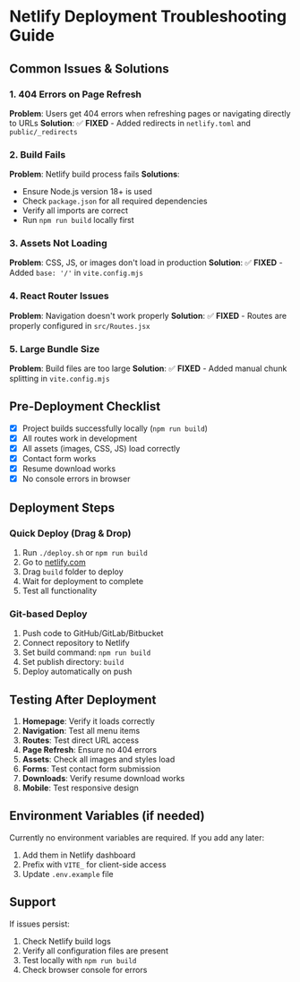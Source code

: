 # Netlify Deployment Troubleshooting Guide

## Common Issues & Solutions

### 1. 404 Errors on Page Refresh
**Problem**: Users get 404 errors when refreshing pages or navigating directly to URLs
**Solution**: ✅ **FIXED** - Added redirects in `netlify.toml` and `public/_redirects`

### 2. Build Fails
**Problem**: Netlify build process fails
**Solutions**:
- Ensure Node.js version 18+ is used
- Check `package.json` for all required dependencies
- Verify all imports are correct
- Run `npm run build` locally first

### 3. Assets Not Loading
**Problem**: CSS, JS, or images don't load in production
**Solution**: ✅ **FIXED** - Added `base: '/'` in `vite.config.mjs`

### 4. React Router Issues
**Problem**: Navigation doesn't work properly
**Solution**: ✅ **FIXED** - Routes are properly configured in `src/Routes.jsx`

### 5. Large Bundle Size
**Problem**: Build files are too large
**Solution**: ✅ **FIXED** - Added manual chunk splitting in `vite.config.mjs`

## Pre-Deployment Checklist

- [x] Project builds successfully locally (`npm run build`)
- [x] All routes work in development
- [x] All assets (images, CSS, JS) load correctly
- [x] Contact form works
- [x] Resume download works
- [x] No console errors in browser

## Deployment Steps

### Quick Deploy (Drag & Drop)
1. Run `./deploy.sh` or `npm run build`
2. Go to [netlify.com](https://netlify.com)
3. Drag `build` folder to deploy
4. Wait for deployment to complete
5. Test all functionality

### Git-based Deploy
1. Push code to GitHub/GitLab/Bitbucket
2. Connect repository to Netlify
3. Set build command: `npm run build`
4. Set publish directory: `build`
5. Deploy automatically on push

## Testing After Deployment

1. **Homepage**: Verify it loads correctly
2. **Navigation**: Test all menu items
3. **Routes**: Test direct URL access
4. **Page Refresh**: Ensure no 404 errors
5. **Assets**: Check all images and styles load
6. **Forms**: Test contact form submission
7. **Downloads**: Verify resume download works
8. **Mobile**: Test responsive design

## Environment Variables (if needed)

Currently no environment variables are required. If you add any later:
1. Add them in Netlify dashboard
2. Prefix with `VITE_` for client-side access
3. Update `.env.example` file

## Support

If issues persist:
1. Check Netlify build logs
2. Verify all configuration files are present
3. Test locally with `npm run build`
4. Check browser console for errors
